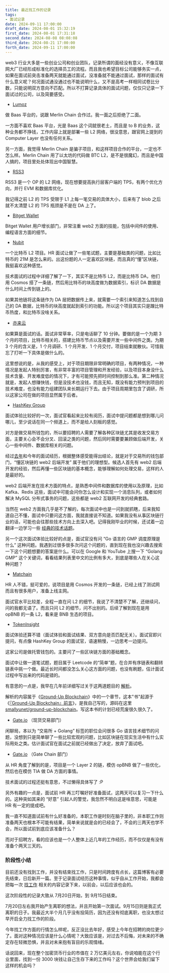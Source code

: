 ```yaml
---
title: 最近找工作的记录
tags: 
- 面试记录
date: 2024-09-11 17:00:00
draft_date: 2024-08-01 15:32:19
first_date: 2024-08-01 17:31:18
second_date: 2024-08-08 08:08:08
third_date: 2024-08-21 17:00:00
forth_date: 2024-09-11 17:00:00
---
```



web3 行业大多是一些创业公司和创业团队，记录所谓的面经没有意义，不像互联网大厂已经形成标准化的选择员工的流程。而且我也希望目标公司能够务实一点，如果在面试前突击准备两天就能通过面试，没准备就不能通过面试，那样的面试有什么意义呢？何况面试通没通过也不能说明什么，又不是高考一样相同试卷比分数，只能说明双方意向不匹配。所以不打算记录具体的面试问题，仅仅只记录一下面试过的公司，以及简要感受。

- [Lumoz](https://lumoz.org/)

做 Baas 平台的，说跟 Merlin Chain 合作过。我一面之后拒绝了二面。

一方面不喜欢 Baas 平台，光是 Baas 这个词就很老土，而且是 to B 的业务，这种业务都不挣钱，工作内容上就是部署一些 L2 网络，很没意思，跟官网上提到的 Computer Layer 也没有任何关系。

另一方面，我觉得 Merlin Chain 是骗子项目，和这样项目合作的平台，一定也不怎么样。Merlin Chain 用了以太坊的代码做 BTC L2，是不是很魔幻，而且是中国人搞的，项目里处处体现出中国智慧。

- [RSS3](https://rss3.io/)

RSS3 是一个 OP 的 L2 网络，现在想要提高执行层客户端的 TPS，有两个优化方向，并行 EVM 和数据库优化。

我记得之前 L2 的 TPS 受限于 L1 上每一笔交易的具体大小，后来有了 blob 之后就不太清楚 L2 的 TPS 瓶颈是不是在 DA 上了。

- [Bitget Wallet](https://web3.bitget.com/en/)

Bitget Wallet 用户增长部门，非常注重 web2 方面的技能，包括中间件的使用、编程语言方面的细节。

- [Nubit](https://www.nubit.org/)

一个比特币 L2 项目。HR 面试让做了一些笔试题，主要是基础类的问题，比如比特币的 21M 是怎么来的。出这份题的人一定喜欢区块链，而且真的“懂”区块链，我挺喜欢这种感觉。

技术面试的过程中详细了解了一下，其实不是比特币 L2，而是比特币 DA，他们用 Cosmos 搭了一条链，然后用比特币的块高度做为数据索引，标识 DA 数据是什么时间上传到链上的。

如果其他链将这条链作为 DA 层把数据传上来，就需要一个索引来知道怎么找到自己的 DA 数据，比特币的块高度就起到索引的功能。所以这个项目其实只是蹭比特币热度，和比特币没啥关系。

- [亦来云](https://baike.baidu.com/item/%E4%BA%A6%E6%9D%A5%E4%BA%91/23681499)

如果算是面试的话。面试非常草率，只是电话聊了 10 分钟。要做的是一个为期 3 个月的项目，比特币相关的，搭建比特币节点以及需要开发一些中间件之类。为期 3 个月的含义是，1 个月调研、1 个月开发、1 个月交付，项目结束就散伙。可惜我忘了打听一下具体是做什么的。

这里想说的是，从我的感受上，对于项目期限非常明确的项目，有两种情况，一种情况是发起人特别厉害，有非常丰富的项目管理和开发经验，以及项目本身没什么技术含量、开发难度低的情况下，才有可能预先把时间控制到那么准。第二种情况就是，发起人想赚快钱，但是没技术也没钱，而且无知，既没有能力预判到项目的技术难度，也没有能力组建团队来长期运行下去。由于项目周期里包含了调研，所以这家公司在做的项目显然属于后者。

- [HashKey Group](https://group.hashkey.com/en)

面试体验比较好的一次，面试官看起来比较有阅历，面试中提问题都是想到哪儿问哪儿，至少说话在同一个频道上，而不是给人刻板的感觉。

对方是做交易所钱包的，所以要招聘的人需要了解各种区块链尤其是收发交易方面，主要关心会不会分叉、回滚之类的问题，然后同时需要要兼顾做后端开发，关心一些中间件、数据库相关的问题。

经过[去年](/2023/06/29/最近找工作的记录（6月份）/)和今年的面试经历，根据整体感受能得出结论，就是对于交易所的钱包部门，“懂区块链的 web2 后端开发” 属于他们的理想型。候选人首先有 web2 后端开发的经验，然后再懂一些区块链的基本概念，能够理解如何处理交易，这样的人是最好的。

web2 后端开发在技术方面的特点，是熟悉中间件和数据库的使用以及原理，比如 Kafka、Redis 这些，面试中可能会问你怎么设计和实现一个消息队列，或者如何解决 MySQL 分布式事务的问题，这些都是 web2 互联网开发的经典套路。

当然在 web2 方面我几乎是不了解的，每次面试中也是一问到就抓瞎，后来我知道自己不懂，面试中只要问这方面，我就直接说不知道。如果我没有从事区块链行业的话，可能也会往那些技术方向上去深入吧。记得我刚毕业的时候，还试着一边翻译一边学习一些 [经典的技术话题](https://github.com/smallyunet/advanced-java)。

另一个这次面试体验比较好的点是，面试官没有问 “Go 语言的 GMP 调度原理是什么” 这种问题。我遇到过很多很多次问这个问题的，直到现在我也没兴趣去搜索一下这个问题想要的答案是什么。可以在 Google 和 YouTube 上搜一下 “Golang GMP” 这个关键词，看看结果列表里中文的比例有多大，到底是哪些人在关心这种问题？

- [Matchain](https://www.matchain.io/)

HR 人不错，挺可爱的，说项目是用 Cosmos 开发的一条链，已经上线了测试网而且有很多用户，准备上线主网。

面试官水平比较差，全程一直在问 L2 的细节，我说了不清楚不了解，还继续问，问的我都无语了。而且只问 L2 的细节，问不出别的。后续了解到现在是用 opBNB 的一条 L2，看来是 BNB 生态的项目。

- [TokenInsight](https://www.zhipin.com/gongsi/9f4beb0fb87ed3bf1nJz2t60Fw~~.html)

面试体验还算不错（面试体验和面试结果、双方意向是否匹配无关）。面试官即兴提问，有点像 HashKey Group 的面试官，语速稍慢，一边思考一边提问。

这家公司是做托管钱包的。主要问了一些区块链方面的基础概念。

面试中让做一道笔试题，题目属于 Leetcode 的“简单”题，在合并有序链表和翻转链表中挑一个做。最近长时间都没怎么关心这方面的问题，也没有刷题，估计面试过程中写出来的代码是错的。

有意思的一点是，我早在几年前详细写过关于这两道题目的 [解析](https://gub.smallyu.net/%E6%95%B0%E6%8D%AE%E7%BB%93%E6%9E%84%E4%B8%93%E9%A2%98/Linked%20list/%E7%BF%BB%E8%BD%AC%E9%93%BE%E8%A1%A8.html)。

解析的内容属于《[Ground-Up Blockchain](https://gub.smallyu.net/%E5%B0%81%E9%9D%A2.html)》中的一个章节，这本"书"起源于《[『Ground-Up Blockchain』前言](https://smallyu.net/2021/10/02/Ground-Up-Blockchain-%E5%89%8D%E8%A8%80/)》，是我自己写的，源码在这里 [smallyunet/ground-up-blockchain](https://github.com/smallyunet/ground-up-blockchain)。写这本书的计划已经荒废很久很久了。

- [Gate.io](https://www.gate.io/) （现货交易部门）

闲聊局，本以为 “交易所 + Golang” 标签的职位会问很多 Go 语言技术细节的问题，没想到只是简单聊了一些比较宏观的问题，比如区块链在现实生活中有什么实际用处之类。估计面试官在面试之前就已经做出了决定，放弃了面试吧。

- [Gate.io](https://www.gate.io/) （Gate Chain 部门）

从 HR 角度了解到的是，项目是一个 Layer 2 的链，模仿 opBNB 做了一些优化，然后也在模仿 TIA 做 DA 方面的事情。

技术面试的过程还挺有意思，不过懒得具体写了 :P

另外有趣的一点是，面试前 HR 再三叮嘱好好准备面试，这两天可以复习一下什么的。这种突如其来的 “好意” 引起人的警觉，我忽然不明白这是啥意思，可能是 HR 有一定的提成吧。

我一直不知道面试前有什么好准备的，本职工作是时刻在脑子里的，非本职工作则准备两天也根本不可能有结果，简单来说就是会的已经会了，不会的三两天也学不会，所以面试前到底应该准备什么？

而对于招聘方，看的应该也是一个人整体上近几年的工作经历，而不仅仅是有没有准备个两天三天的。

### 阶段性小结

目前还没有找到工作，并没有结束找工作，只是时间跨度有点长，这篇博客有必要先结束，日后新开一篇。至于记录面试经历这种事情，似乎自从工作开始，我都会把每一次 [找工作](/tags/%E6%89%BE%E5%B7%A5%E4%BD%9C/) 相关的内容记录下来，以前会，以后应该也会的。

这次阶段性的记录大致从 7月20日开始，到 9月15日结束。

7月20日左右我开始产生离职的想法，并且开始第一次面试。9月15日则是我正式离职的日子。我最近大半个月几乎没有投简历，因为还没有彻底离职，也没太想过早开启全力找工作的阶段。

今年找工作方面的行情怎么样呢，反正没比去年好，感受上今年在招聘的岗位更少了。面对这种情况应该是什么心情呢？大致应该是，对过去不后悔，对未来的不确定存在轻微恐惧，并且对未来抱有盲目的乐观情绪。

话说回来，现在整个加密货币行业的市值在 2 万亿美元左右，你说咱能在这个行业里面，找到一份 3000 块钱让自己生存下来的工作吗？这个世界会给我们留下这样的机会吗？

